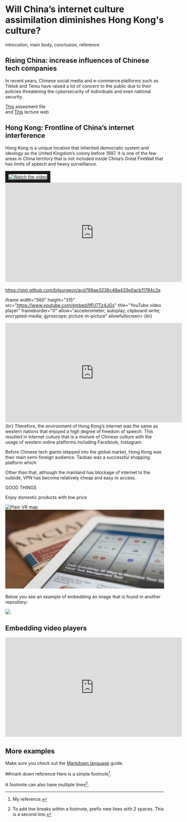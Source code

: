 # Will China’s internet culture assimilation diminishes Hong Kong's culture?  

introcution, main body, conclusion, reference  
## Rising China: increase influences of Chinese tech companies  
In recent years, Chinese social media and e-commerce platforms such as Tiktok and Temu have raised a lot of concern to the public due to their policies threatening the cybersecurity of individuals and even national security. 

[This](assessement.md) assesment file  
and [This](https://navigatingthedigitalworld.com) lecture web  

## Hong Kong: Frontline of China’s internet interference  
Hong Kong is a unique location that inherited democratic system and ideology as the United Kingdom’s colony before 1997. It is one of the few areas in China territory that is not included inside China’s Great FireWall that has limits of speech and heavy surveillance. 

<a href="https://www.youtube.com/watch?v=ajR9J9eoq34&ab_channel=SouthChinaMorningPost" target="_blank">
 <img src="http://img.youtube.com/vi/ajR9J9eoq34/mqdefault.jpg" alt="Watch the video" width="560" height="315" border="10" />
</a>  

<iframe width="560" height="315" src="https://www.youtube.com/embed/6_fNGTGPuVs?si=PzeZh6Jcn2ahecPR" title="YouTube video player" frameborder="0" allow="accelerometer; autoplay; clipboard-write; encrypted-media; gyroscope; picture-in-picture; web-share" allowfullscreen></iframe>





https://gist.github.com/bitsurgeon/acd769ae3236c48a433e0acb11784c2e  

iframe width="560" height="315" src="https://www.youtube.com/embed/lfPJ7Tz4JGs" title="YouTube video player" frameborder="0" allow="accelerometer; autoplay; clipboard-write; encrypted-media; gyroscope; picture-in-picture" allowfullscreen>
{br}

<iframe width="560" height="315" src="https://www.youtube.com/embed/lfPJ7Tz4JGs" title="YouTube video player" frameborder="0" allow="accelerometer; autoplay; clipboard-write; encrypted-media; gyroscope; picture-in-picture" allowfullscreen></iframe>
{br}
Therefore, the environment of Hong Kong’s internet was the same as western nations that enjoyed a high degree of freedom of speech. This resulted in internet culture that is a mixture of Chinese culture with the usage of western online platforms including Facebook, Instagram.  

Before Chinese tech giants stepped into the global market, Hong Kong was their main semi-foreign audience. Taobao was a successful shopping platform which  

Other than that, although the mainland has blockage of internet to the outside, VPN has become relatively cheap and easy to access.  

GOOD THINGS  

Enjoy domestic products with low price  




![Plain VR map](assets/img/vr-map-plain.svg)
![demo image](assets/img/matthew-guay-Q7wDdmgCBFg-unsplash.jpg)


Below you see an example of embedding an image that is found in another repository:

![](https://khofstadter.com/assets/img/2005-04-01-khofstadter-painting-chien.jpg). 

## Embedding video players

<iframe width="560" height="315" src="https://www.youtube.com/embed/lfPJ7Tz4JGs" title="YouTube video player" frameborder="0" allow="accelerometer; autoplay; clipboard-write; encrypted-media; gyroscope; picture-in-picture" allowfullscreen></iframe>

## More examples
Make sure you check out the [Markdown language](https://guides.github.com/features/mastering-markdown/) guide. 




##mark down  reference
Here is a simple footnote[^1].

A footnote can also have multiple lines[^2].

[^1]: My reference.
[^2]: To add line breaks within a footnote, prefix new lines with 2 spaces.
  This is a second line.

